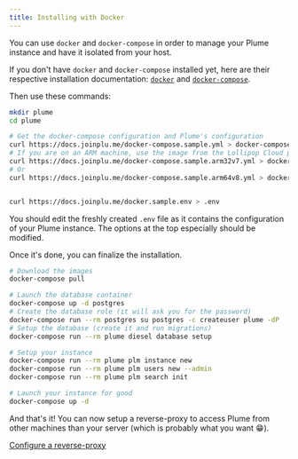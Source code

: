 ```yaml
---
title: Installing with Docker
---
```


You can use `docker` and `docker-compose` in order to manage your Plume instance
and have it isolated from your host.

If you don't have `docker` and `docker-compose` installed yet, here are their respective
installation documentation: [`docker`](https://docs.docker.com/install/) and
[`docker-compose`](https://docs.docker.com/compose/install/).

Then use these commands:

```bash
mkdir plume
cd plume

# Get the docker-compose configuration and Plume's configuration
curl https://docs.joinplu.me/docker-compose.sample.yml > docker-compose.yml
# If you are on an ARM machine, use the image from the Lollipop Cloud project instead
curl https://docs.joinplu.me/docker-compose.sample.arm32v7.yml > docker-compose.yml
# Or
curl https://docs.joinplu.me/docker-compose.sample.arm64v8.yml > docker-compose.yml


curl https://docs.joinplu.me/docker.sample.env > .env
```

You should edit the freshly created `.env` file as it contains the configuration
of your Plume instance. The options at the top especially should be modified.

Once it's done, you can finalize the installation.

```bash
# Download the images
docker-compose pull

# Launch the database container
docker-compose up -d postgres
# Create the database role (it will ask you for the password)
docker-compose run --rm postgres su postgres -c createuser plume -dP
# Setup the database (create it and run migrations)
docker-compose run --rm plume diesel database setup

# Setup your instance
docker-compose run --rm plume plm instance new
docker-compose run --rm plume plm users new --admin
docker-compose run --rm plume plm search init

# Launch your instance for good
docker-compose up -d
```

And that's it! You can now setup a reverse-proxy to access Plume from other machines
than your server (which is probably what you want 😁).

<a class="action" href="/installation/proxy">Configure a reverse-proxy</a>
